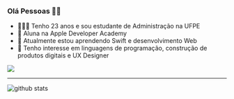 ### Olá Pessoas 👋🏾

- 👩🏾‍🎓 Tenho 23 anos e sou estudante de Administração na UFPE
- 🍎 Aluna na Apple Developer Academy
- 🌱 Atualmente estou aprendendo Swift e desenvolvimento Web
- 🤔 Tenho interesse em linguagens de programação, construção de produtos digitais e UX Designer




<div>
<a href="https://www.linkedin.com/in/daniellysantoslds-/" target="_blank"><img src="https://img.shields.io/badge/-LinkedIn-%230077B5?style=for-the-badge&logo=linkedin&logoColor=white" target="_blank"></a> 


---------------------------------------------------------------------------------------------------------------------------------------------------------------------------------
<!--  
<div align="center">
  <a href="https://github.com/daniellysantoslds">
  <img height="180em" src="https://github-readme-stats.vercel.app/api?username=daniellysantoslds&show_icons=false&theme=dark&include_all_commits=true&count_private=true"/>
</div>
-->

![github stats](https://github-readme-stats.vercel.app/api?username=daniellysantoslds&show_icons=true)
